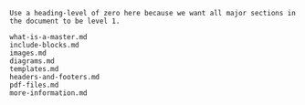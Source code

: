 ```comment
Use a heading-level of zero here because we want all major sections in
the document to be level 1.
```
```{.include heading-level=0}
what-is-a-master.md
include-blocks.md
images.md
diagrams.md
templates.md
headers-and-footers.md
pdf-files.md
more-information.md
```

